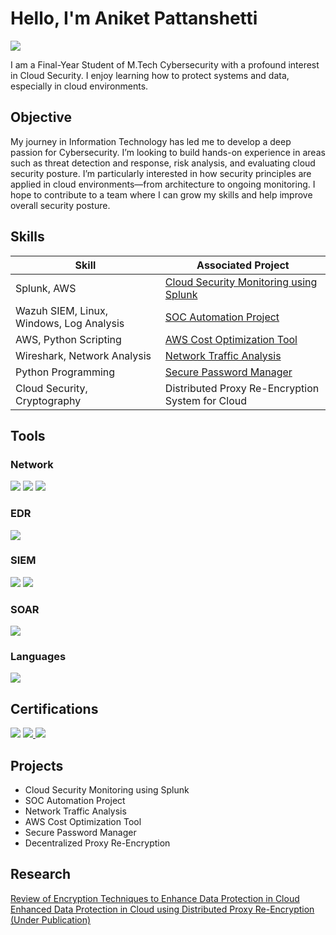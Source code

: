 # Hello, I'm Aniket Pattanshetti
<a href="https://linkedin.com/in/aniket-pattanshetti"><img src="https://img.shields.io/badge/-LinkedIn-0072b1?&style=for-the-badge&logo=linkedin&logoColor=white" /></a>


I am a Final-Year Student of M.Tech Cybersecurity with a profound interest in Cloud Security. I enjoy learning how to protect systems and data, especially in cloud environments.

## Objective

My journey in Information Technology has led me to develop a deep passion for Cybersecurity. I’m looking to build hands-on experience in areas such as threat detection and response, risk analysis, and evaluating cloud security posture. I’m particularly interested in how security principles are applied in cloud environments—from architecture to ongoing monitoring. I hope to contribute to a team where I can grow my skills and help improve overall security posture.

## Skills

| Skill                                         | Associated Project         |
|-----------------------------------------------|----------------------------|
| Splunk, AWS                           | <a href="https://github.com/Aniket060/Cloud-Security-Monitoring-using-Splunk">Cloud Security Monitoring using Splunk</a>|
| Wazuh SIEM, Linux, Windows, Log Analysis                        | <a href="https://github.com/Aniket060/SOC-Automation-Project/tree/main">SOC Automation Project</a>|
| AWS, Python Scripting   | <a href="https://github.com/Aniket060/Cost-Optimized-AWS-Snapshot-Management">AWS Cost Optimization Tool</a>|
| Wireshark, Network Analysis                   | <a href="https://github.com/Aniket060/Network-Traffic-Analysis">Network Traffic Analysis</a>|
| Python Programming                            | <a href="https://github.com/Aniket060/SecurePasswordManager">Secure Password Manager</a>|
| Cloud Security, Cryptography                  |Distributed Proxy Re-Encryption System for Cloud|

## Tools

### Network
<div>
    <img src="https://img.shields.io/badge/-Wireshark-1679A7?&style=for-the-badge&logo=Wireshark&logoColor=white" />
    <img src="https://img.shields.io/badge/-Nmap-4682B4?&style=for-the-badge&logo=nmap&logoColor=white" />
    <img src="https://img.shields.io/badge/-nGeniusONE-90EE90?&style=for-the-badge&logo=netscout&logoColor=white" />


</div>

### EDR
<div>
    <img src="https://img.shields.io/badge/-Microsoft_Defender_for_Endpoint-00A4EF?&style=for-the-badge&logo=Microsoft&logoColor=white" />
</div>

### SIEM
<div>
    <img src="https://img.shields.io/badge/-Wazuh-800000?&style=for-the-badge&logo=wazuh&logoColor=white" />
    <img src="https://img.shields.io/badge/-Splunk-000000?&style=for-the-badge&logo=Splunk&logoColor=white" />
</div>

### SOAR
<div>
    <img src="https://img.shields.io/badge/-Shuffle-FF4500?&style=for-the-badge&logo=shuffle&logoColor=white" />
</div>

### Languages
<div>
    <img src="https://img.shields.io/badge/-Python-3776AB?&style=for-the-badge&logo=python&logoColor=white" />
</div>

## Certifications
<div>
<a href="https://www.credly.com/badges/dc14104d-1527-4708-ae8e-4285fe3aff70/public_url">
<img src="https://img.shields.io/badge/-AWS_Solutions_Architect_Associate-FF9900?&style=for-the-badge&logo=Amazon-AWS&logoColor=white" /></a>
<a href="https://drive.google.com/file/d/1pRP5wnU_JUQKfattD8W2VQ4hq5DkIqjk/view?usp=sharing">
<img src="https://img.shields.io/badge/-Certified_Ethical_Hacker_(CEH)_v12-FF0000?&style=for-the-badge&logo=EC-Council&logoColor=white" />
</a>
<a href="https://www.udemy.com/certificate/UC-7704dd7e-6c77-4a45-8e6a-e5fc9ae91a8a/">
<img src="https://img.shields.io/badge/-CCNA_Training-005F9E?&style=for-the-badge&logo=Cisco&logoColor=white" />
</a>
</div>

## Projects
- Cloud Security Monitoring using Splunk
- SOC Automation Project
- Network Traffic Analysis
- AWS Cost Optimization Tool
- Secure Password Manager
- Decentralized Proxy Re-Encryption

## Research
<div>
<a href="https://j.vidhyayanaejournal.org/index.php/journal/article/view/2152">Review of Encryption Techniques to Enhance Data Protection in Cloud </a> </div>
<div>
<a href="https://drive.google.com/file/d/1M9IFlbInDSGcUT3QHNOQfJqOKpnPKD0f/view?usp=sharing">Enhanced Data Protection in Cloud using Distributed Proxy Re-Encryption (Under Publication) </a> </div>
